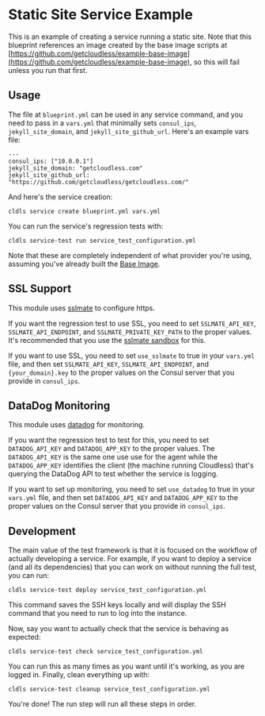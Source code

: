 # Static Site Service Example

This is an example of creating a service running a static site.  Note that this
blueprint references an image created by the base image scripts at
[https://github.com/getcloudless/example-base-image](https://github.com/getcloudless/example-base-image),
so this will fail unless you run that first.

## Usage

The file at `blueprint.yml` can be used in any service command, and you need to
pass in a `vars.yml` that minimally sets `consul_ips`, `jekyll_site_domain`, and
`jekyll_site_github_url`. Here's an example vars file:

```
---
consul_ips: ["10.0.0.1"]
jekyll_site_domain: "getcloudless.com"
jekyll_site_github_url: "https://github.com/getcloudless/getcloudless.com/"
```

And here's the service creation:

```
cldls service create blueprint.yml vars.yml
```

You can run the service's regression tests with:

```
cldls service-test run service_test_configuration.yml
```

Note that these are completely independent of what provider you're using,
assuming you've already built the [Base
Image](https://github.com/getcloudless/example-base-image).

## SSL Support

This module uses [sslmate](https://sslmate.com/) to configure https.

If you want the regression test to use SSL, you need to set `SSLMATE_API_KEY`,
`SSLMATE_API_ENDPOINT`, and `SSLMATE_PRIVATE_KEY_PATH` to the proper values.
It's recommended that you use the [sslmate
sandbox](https://sslmate.com/help/sandbox) for this.

If you want to use SSL, you need to set `use_sslmate` to true in your `vars.yml`
file, and then set `SSLMATE_API_KEY`, `SSLMATE_API_ENDPOINT`, and
`{your_domain}.key` to the proper values on the Consul server that you provide
in `consul_ips`.

## DataDog Monitoring

This module uses [datadog](https://www.datadoghq.com/) for monitoring.

If you want the regression test to test for this, you need to set
`DATADOG_API_KEY` and `DATADOG_APP_KEY` to the proper values. The
`DATADOG_API_KEY` is the same one use use for the agent while the
`DATADOG_APP_KEY` identifies the client (the machine running Cloudless) that's
querying the DataDog API to test whether the service is logging.

If you want to set up monitoring, you need to set `use_datadog` to true in your
`vars.yml` file, and then set `DATADOG_API_KEY` and `DATADOG_APP_KEY` to the
proper values on the Consul server that you provide in `consul_ips`.

## Development

The main value of the test framework is that it is focused on the workflow of
actually developing a service.  For example, if you want to deploy a service
(and all its dependencies) that you can work on without running the full test,
you can run:

```
cldls service-test deploy service_test_configuration.yml
```

This command saves the SSH keys locally and will display the SSH command that
you need to run to log into the instance.

Now, say you want to actually check that the service is behaving as expected:

```
cldls service-test check service_test_configuration.yml
```

You can run this as many times as you want until it's working, as you are logged
in.  Finally, clean everything up with:

```
cldls service-test cleanup service_test_configuration.yml
```

You're done!  The run step will run all these steps in order.
